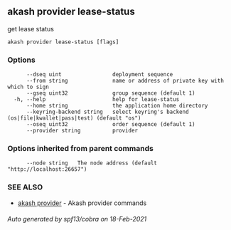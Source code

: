 ## akash provider lease-status

get lease status

```
akash provider lease-status [flags]
```

### Options

```
      --dseq uint                deployment sequence
      --from string              name or address of private key with which to sign
      --gseq uint32              group sequence (default 1)
  -h, --help                     help for lease-status
      --home string              the application home directory
      --keyring-backend string   select keyring's backend (os|file|kwallet|pass|test) (default "os")
      --oseq uint32              order sequence (default 1)
      --provider string          provider
```

### Options inherited from parent commands

```
      --node string   The node address (default "http://localhost:26657")
```

### SEE ALSO

* [akash provider](akash_provider.md)	 - Akash provider commands

###### Auto generated by spf13/cobra on 18-Feb-2021
